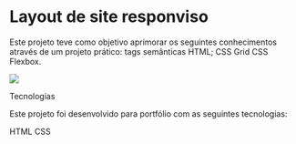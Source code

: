 # Layout de site responviso

Este projeto teve como objetivo aprimorar os seguintes conhecimentos através de um projeto prático: tags semânticas HTML; CSS Grid CSS Flexbox.

<img src="[ScreenShot2023-08-30at16.19.33.png](https://uselessdivs.com/img/a-short-guide-to-help-you-pick-the-correct-html-tag/layout.svg)">


Tecnologias

Este projeto foi desenvolvido para portfólio com as seguintes tecnologias:

HTML
CSS



